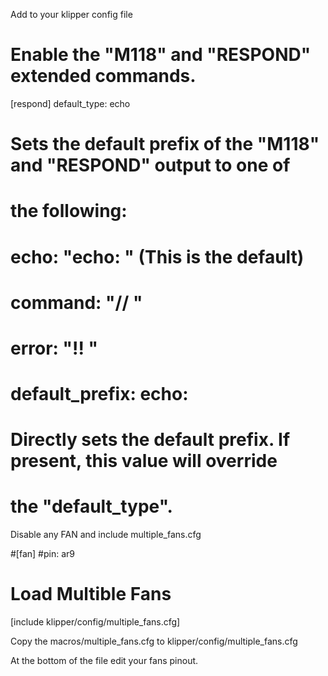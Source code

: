 Add to your klipper config file

# Enable the "M118" and "RESPOND" extended commands.
[respond]
default_type: echo
#    Sets the default prefix of the "M118" and "RESPOND" output to one of
#    the following:
#        echo: "echo: " (This is the default)
#        command: "// "
#        error: "!! "
# default_prefix: echo:
#    Directly sets the default prefix. If present, this value will override
#    the "default_type".

Disable any FAN and include multiple_fans.cfg

#[fan]
#pin: ar9
# Load Multible Fans
[include klipper/config/multiple_fans.cfg]

Copy the macros/multiple_fans.cfg to klipper/config/multiple_fans.cfg 

At the bottom of the file edit your fans pinout. 
